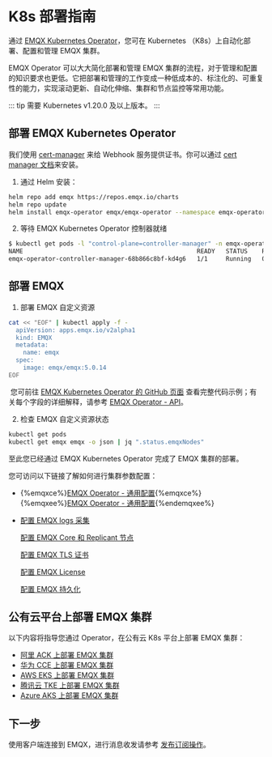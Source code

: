 # K8s 部署指南

通过 [EMQX Kubernetes Operator](https://www.emqx.com/zh/emqx-kubernetes-operator)，您可在 Kubernetes （K8s）上自动化部署、配置和管理 EMQX 集群。

EMQX Operator 可以大大简化部署和管理 EMQX 集群的流程，对于管理和配置的知识要求也更低。它把部署和管理的工作变成一种低成本的、标注化的、可重复性的能力，实现滚动更新、自动化伸缩、集群和节点监控等常用功能。

::: tip
需要 Kubernetes v1.20.0 及以上版本。
:::

## 部署 EMQX Kubernetes Operator

我们使用 [cert-manager](https://github.com/cert-manager/cert-manager) 来给 Webhook 服务提供证书。你可以通过 [cert manager 文档](https://cert-manager.io/docs/installation/)来安装。

1. 通过 Helm 安装：

  ```bash
  helm repo add emqx https://repos.emqx.io/charts
  helm repo update
  helm install emqx-operator emqx/emqx-operator --namespace emqx-operator-system --create-namespace
  ```

2. 等待 EMQX Kubernetes Operator 控制器就绪

  ```bash
  $ kubectl get pods -l "control-plane=controller-manager" -n emqx-operator-system
  NAME                                                READY   STATUS    RESTARTS   AGE
  emqx-operator-controller-manager-68b866c8bf-kd4g6   1/1     Running   0          15s
  ```

## 部署 EMQX

1. 部署 EMQX 自定义资源

  ```bash
  cat << "EOF" | kubectl apply -f -
    apiVersion: apps.emqx.io/v2alpha1
    kind: EMQX
    metadata:
      name: emqx
    spec:
      image: emqx/emqx:5.0.14
  EOF
  ```

​	您可前往 [EMQX Kubernetes Operator 的 GitHub 页面](https://github.com/emqx/emqx-operator/blob/main/config/samples/emqx/v2alpha1/emqx-full.yaml) 查看完整代码示例；有关每个字段的详细解释，请参考 [EMQX Operator - API](https://docs.emqx.com/en/emqx-operator/latest/reference/v2alpha1-reference.html)。

2. 检查 EMQX 自定义资源状态

  ```bash
  kubectl get pods
  kubectl get emqx emqx -o json | jq ".status.emqxNodes"
  ```

至此您已经通过 EMQX Kubernetes Operator 完成了 EMQX 集群的部署。

您可访问以下链接了解如何进行集群参数配置：

-  {%emqxce%}[EMQX Operator - 通用配置](https://docs.emqx.com/zh/emqx-operator/latest/config/v1beta3/EmqxBroker.html){%emqxce%}{%emqxee%}[EMQX Operator - 通用配置](https://docs.emqx.com/zh/emqx-operator/latest/config/v1beta3/EmqxEnterprise.html){%endemqxee%}

- [配置 EMQX logs 采集](https://docs.emqx.com/zh/emqx-operator/latest/tasks/configure-emqx-logs-collection.html)

  [配置 EMQX Core 和 Replicant 节点](https://docs.emqx.com/zh/emqx-operator/latest/tasks/configure-emqx-core-replicant.html)

  [配置 EMQX TLS 证书](https://docs.emqx.com/zh/emqx-operator/latest/tasks/configure-emqx-tls.html)

  [配置 EMQX License](https://docs.emqx.com/zh/emqx-operator/latest/tasks/configure-emqx-license.html)

  [配置 EMQX 持久化](https://docs.emqx.com/zh/emqx-operator/latest/tasks/configure-emqx-persistence.html)

## 公有云平台上部署 EMQX 集群

以下内容将指导您通过 Operator，在公有云 K8s 平台上部署 EMQX 集群：

- [阿里 ACK 上部署 EMQX 集群](https://docs.emqx.com/zh/emqx-operator/latest/deployment/aliyun-ack-deployment.html)
- [华为 CCE 上部署 EMQX 集群](https://docs.emqx.com/zh/emqx-operator/latest/deployment/cce-deployment.html)
- [AWS EKS 上部署 EMQX 集群](https://docs.emqx.com/zh/emqx-operator/latest/deployment/aws-eks-deployment.html)
- [腾讯云 TKE 上部署 EMQX 集群](https://docs.emqx.com/zh/emqx-operator/latest/deployment/tencent-tke-deployment.html)
- [Azure AKS 上部署 EMQX 集群](https://docs.emqx.com/zh/emqx-operator/latest/deployment/azure-deployment.html)

## 下一步

使用客户端连接到 EMQX，进行消息收发请参考 [发布订阅操作](../messaging/mqtt-publish-and-subscribe.md)。
